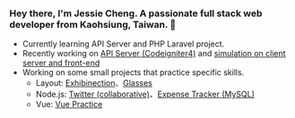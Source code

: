 ### Hey there, I'm Jessie Cheng. A passionate full stack web developer from Kaohsiung, Taiwan. 👋

<!--
**JessieMosbi/JessieMosbi** is a ✨ _special_ ✨ repository because its `README.md` (this file) appears on your GitHub profile.

Here are some ideas to get you started:

- 🔭 I’m currently working on ...
- 🌱 I’m currently learning ...
- 👯 I’m looking to collaborate on ...
- 🤔 I’m looking for help with ...
- 💬 Ask me about ...
- 📫 How to reach me: ...
- 😄 Pronouns: ...
- ⚡ Fun fact: ...
-->

- Currently learning API Server and PHP Laravel project.
- Recently working on [API Server (Codeigniter4)](https://github.com/JessieMosbi/Codeigniter4-API-practice) and [simulation on client server and front-end](https://github.com/JessieMosbi/API-client-practice)
- Working on some small projects that practice specific skills.
  - Layout: [Exhibinection](https://jessiemosbi.github.io/exhibinection/)、[Glasses](https://jessiemosbi.github.io/glasses-website/)
  - Node.js: [Twitter (collaborative)](https://github.com/JessieMosbi/twitter-api-2020)、[Expense Tracker (MySQL)](https://github.com/JessieMosbi/expense-tracker-sequelize)
  - Vue: [Vue Practice](https://jessiemosbi.github.io/vue-hex-practice/)

<!--

#### API - Server
- [Codeigniter4](https://github.com/JessieMosbi/Codeigniter4-API-practice)

#### API - Client
- [Simulation](https://github.com/JessieMosbi/API-client-practice)
- [Movie List](https://github.com/JessieMosbi/My-movie-list)
- [Fake User List](https://github.com/JessieMosbi/fake-user-list)
- [Movie List with Genres](https://github.com/JessieMosbi/Movie-List-with-Genres)

#### Layout
- [Exhibinection](https://jessiemosbi.github.io/exhibinection/)
- [Glasses](https://jessiemosbi.github.io/glasses-website/)
- [Personal Website](https://jessiemosbi.github.io/layout-practice/personnel-website/)
- [Personal Resume](https://jessiemosbi.github.io/layout-practice/personnel-resume/)

#### Node.js
- [Twitter](https://github.com/JessieMosbi/twitter-api-2020)
- [Expense Tracker (MySQL)](https://github.com/JessieMosbi/expense-tracker-sequelize)
- [Expense Tracker (mongoDB)](https://github.com/JessieMosbi/expense-tracker)
- [Restaurant Forum](https://github.com/JessieMosbi/restaurant-forum)
- [Restaurant List](https://github.com/JessieMosbi/restaurant-list)
- [Url Shortener](https://github.com/JessieMosbi/url-shortener)
- [Debug Middleware](https://github.com/JessieMosbi/debug_middleware)
- [Simple Login](https://github.com/JessieMosbi/login)
- [Todo List (MySQL)](https://github.com/JessieMosbi/todo-sequelize)

#### JavaScript
- [RGB to Hex Converter](https://github.com/JessieMosbi/RGB-to-Hex-Converter)
- [Trash Taik Generator](https://github.com/JessieMosbi/trash_talk_generator)

#### Vue
- [Vue](https://jessiemosbi.github.io/vue-hex-practice/)
- [Vue Cli](https://jessiemosbi.github.io/vue-hex-practice/)
-->
